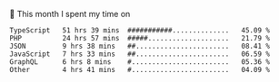 📅 This month I spent my time on

<!--START_SECTION:waka-->

```text
TypeScript   51 hrs 39 mins  ###########..............   45.09 %
PHP          24 hrs 57 mins  #####....................   21.79 %
JSON         9 hrs 38 mins   ##.......................   08.41 %
JavaScript   7 hrs 33 mins   ##.......................   06.59 %
GraphQL      6 hrs 8 mins    #........................   05.36 %
Other        4 hrs 41 mins   #........................   04.09 %
```

<!--END_SECTION:waka-->
